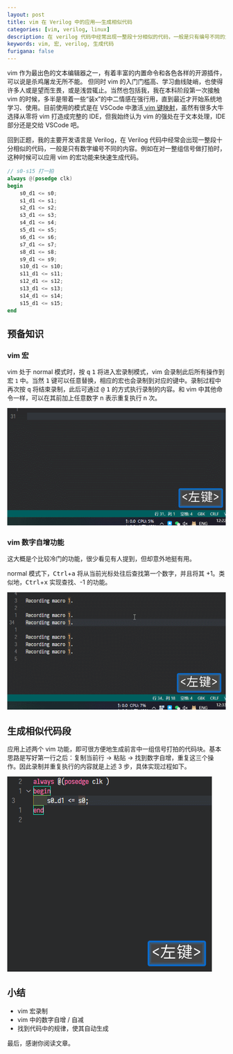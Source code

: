 ```yaml
---
layout: post
title: vim 在 Verilog 中的应用——生成相似代码
categories: [vim, verilog, linux]
description: 在 verilog 代码中经常出现一整段十分相似的代码，一般是只有编号不同的大段内容，比如对一整组信号做打拍时。这种时候可以应用 vim 的宏功能来快速生成代码。
keywords: vim, 宏, verilog, 生成代码
furigana: false
---
```


vim 作为最出色的文本编辑器之一，有着丰富的内置命令和各色各样的开源插件，可以说是杀鸡屠龙无所不能。
但同时 vim 的入门门槛高、学习曲线陡峭，也使得许多人或是望而生畏，或是浅尝辄止。当然也包括我，我在本科阶段第一次接触 vim 的时候，多半是带着一些“装x”的中二情感在强行用，直到最近才开始系统地学习、使用。目前使用的模式是在 VSCode 中激活[ vim 键映射](https://marketplace.visualstudio.com/items?itemName=vscodevim.vim)，虽然有很多大牛选择从零将 vim 打造成完整的 IDE，但我始终认为 vim 的强处在于文本处理，IDE 部分还是交给 VSCode 吧。

回到正题，我的主要开发语言是 Verilog，在 Verilog 代码中经常会出现一整段十分相似的代码，一般是只有数字编号不同的内容。例如在对一整组信号做打拍时，这种时候可以应用 vim 的宏功能来快速生成代码。

``` verilog
// s0-s15 打一拍
always @(posedge clk)
begin
    s0_d1 <= s0;
    s1_d1 <= s1;
    s2_d1 <= s2;
    s3_d1 <= s3;
    s4_d1 <= s4;
    s5_d1 <= s5;
    s6_d1 <= s6;
    s7_d1 <= s7;
    s8_d1 <= s8;
    s9_d1 <= s9;
    s10_d1 <= s10;
    s11_d1 <= s11;
    s12_d1 <= s12;
    s13_d1 <= s13;
    s14_d1 <= s14;
    s15_d1 <= s15;
end
```

## 预备知识

### vim 宏

vim 处于 normal 模式时，按 <kbd>q</kbd> <kbd>1</kbd> 将进入宏录制模式，vim 会录制此后所有操作到宏 `1` 中。当然 <kbd>1</kbd> 键可以任意替换，相应的宏也会录制到对应的键中。录制过程中再次按 <kbd>q</kbd> 将结束录制，此后可通过 <kbd>@</kbd> <kbd>1</kbd> 的方式执行录制的内容。和 vim 中其他命令一样，可以在其前加上任意数字 n 表示重复执行 n 次。

![](/assets/images/2020-07-23-12-24-21.gif)

### vim 数字自增功能

这大概是个比较冷门的功能，很少看见有人提到，但却意外地挺有用。

normal 模式下，<kbd>Ctrl</kbd>+<kbd>a</kbd> 将从当前光标处往后查找第一个数字，并且将其 +1。类似地，<kbd>Ctrl</kbd>+<kbd>x</kbd> 实现查找、-1 的功能。

![](/assets/images/2020-07-23-12-33-50.gif)

## 生成相似代码段

应用上述两个 vim 功能，即可很方便地生成前言中一组信号打拍的代码块。基本思路是写好第一行之后：复制当前行 → 粘贴 → 找到数字自增，重复这三个操作。因此录制并重复执行的内容就是上述 3 步，具体实现过程如下。

![](/assets/images/2020-07-23-13-13-18.gif)

## 小结

*   vim 宏录制
*   vim 中的数字自增 / 自减
*   找到代码中的规律，使其自动生成

最后，感谢你阅读文章。
